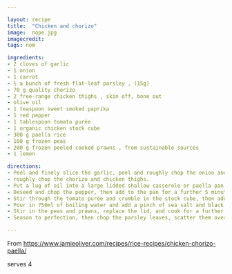 ```yaml
---

layout: recipe
title:  "Chicken and chorizo"
image:  nope.jpg
imagecredit: 
tags: nom

ingredients:
- 2 cloves of garlic
- 1 onion
- 1 carrot
- ½ a bunch of fresh flat-leaf parsley , (15g)
- 70 g quality chorizo
- 2 free-range chicken thighs , skin off, bone out
- olive oil
- 1 teaspoon sweet smoked paprika
- 1 red pepper
- 1 tablespoon tomato purée
- 1 organic chicken stock cube
- 300 g paella rice
- 100 g frozen peas
- 200 g frozen peeled cooked prawns , from sustainable sources
- 1 lemon

directions:
- Peel and finely slice the garlic, peel and roughly chop the onion and carrot. Finely chop the parsley stalks, 
- roughly chop the chorizo and chicken thighs.
- Put a lug of oil into a large lidded shallow casserole or paella pan on a medium heat, add the garlic, onion, carrot, parsley stalks, chorizo, chicken and paprika, and fry for around 5 minutes, stirring regularly.
- Deseed and chop the pepper, then add to the pan for a further 5 minutes.
- Stir through the tomato purée and crumble in the stock cube, then add the rice and stir for a couple of minutes so it starts to suck up all that lovely flavour.
- Pour in 750ml of boiling water and add a pinch of sea salt and black pepper. Pop the lid on and bring to the boil, then reduce to a simmer for 15 minutes, stirring regularly from the outside in and from the inside out, and adding  a splash of water if needed.
- Stir in the peas and prawns, replace the lid, and cook for a further 5 minutes, or until hot through.
- Season to perfection, then chop the parsley leaves, scatter them over the paella, and serve with lemon wedges on the side for squeezing over.

---
```

From https://www.jamieoliver.com/recipes/rice-recipes/chicken-chorizo-paella/

serves 4
